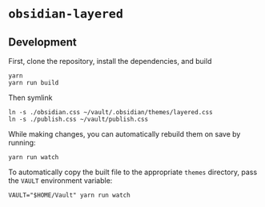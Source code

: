 # `obsidian-layered`

## Development

First, clone the repository, install the dependencies, and build

```
yarn
yarn run build
```

Then symlink

```
ln -s ./obsidian.css ~/vault/.obsidian/themes/layered.css
ln -s ./publish.css ~/vault/publish.css
```

While making changes, you can automatically rebuild them on save by running:

```
yarn run watch
```

To automatically copy the built file to the appropriate `themes` directory, pass the `VAULT` environment variable:

```
VAULT="$HOME/Vault" yarn run watch
```